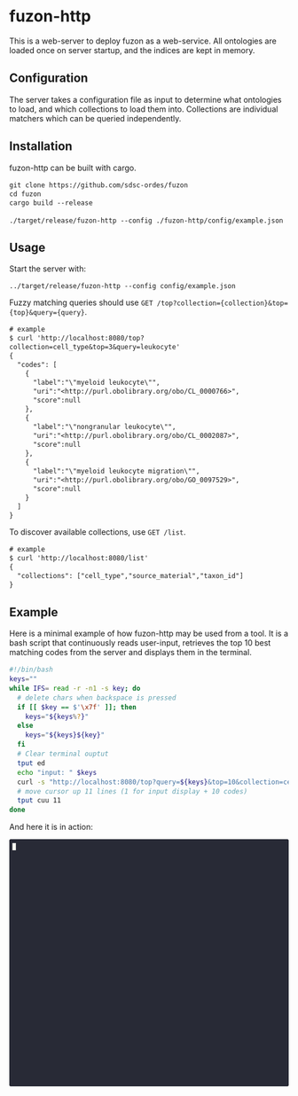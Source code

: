 # fuzon-http

This is a web-server to deploy fuzon as a web-service.
All ontologies are loaded once on server startup, and the indices are kept in memory.

## Configuration

The server takes a configuration file as input to determine what ontologies to load, and which collections to load them into. Collections are individual matchers which can be queried independently.

## Installation

fuzon-http can be built with cargo.

```shell
git clone https://github.com/sdsc-ordes/fuzon
cd fuzon
cargo build --release

./target/release/fuzon-http --config ./fuzon-http/config/example.json
```

## Usage

Start the server with:

```shell
../target/release/fuzon-http --config config/example.json
```

Fuzzy matching queries should use `GET /top?collection={collection}&top={top}&query={query}`.

```shell
# example
$ curl 'http://localhost:8080/top?collection=cell_type&top=3&query=leukocyte'
{
  "codes": [
    {
      "label":"\"myeloid leukocyte\"",
      "uri":"<http://purl.obolibrary.org/obo/CL_0000766>",
      "score":null
    },
    {
      "label":"\"nongranular leukocyte\"",
      "uri":"<http://purl.obolibrary.org/obo/CL_0002087>",
      "score":null
    },
    {
      "label":"\"myeloid leukocyte migration\"",
      "uri":"<http://purl.obolibrary.org/obo/GO_0097529>",
      "score":null
    }
  ]
}
```

To discover available collections, use `GET /list`.

```shell
# example
$ curl 'http://localhost:8080/list'
{
  "collections": ["cell_type","source_material","taxon_id"]
}
```

## Example

Here is a minimal example of how fuzon-http may be used from a tool.
It is a bash script that continuously reads user-input, retrieves the top 10 best matching codes from the server and displays them in the terminal.

```bash
#!/bin/bash
keys=""
while IFS= read -r -n1 -s key; do
  # delete chars when backspace is pressed
  if [[ $key == $'\x7f' ]]; then
    keys="${keys%?}"
  else
    keys="${keys}${key}"
  fi
  # Clear terminal ouptut
  tput ed
  echo "input: " $keys
  curl -s "http://localhost:8080/top?query=${keys}&top=10&collection=cell_type" | jq -r '.codes[] | "\(.label) \(.uri)"'
  # move cursor up 11 lines (1 for input display + 10 codes)
  tput cuu 11
done
```

And here it is in action:

![](../../docs/img/fuzon-http.gif)

